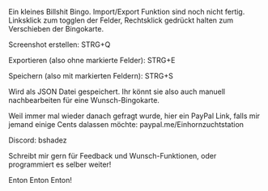 Ein kleines Billshit Bingo.
Import/Export Funktion sind noch nicht fertig.
Linksklick zum togglen der Felder, Rechtsklick gedrückt halten zum Verschieben der Bingokarte.

Screenshot erstellen: STRG+Q

Exportieren (also ohne markierte Felder): STRG+E

Speichern (also mit markierten Feldern): STRG+S

Wird als JSON Datei gespeichert. Ihr könnt sie also auch manuell nachbearbeiten für eine Wunsch-Bingokarte.


Weil immer mal wieder danach gefragt wurde, hier ein PayPal Link, falls mir jemand einige Cents dalassen möchte:
paypal.me/Einhornzuchtstation

Discord: bshadez

Schreibt mir gern für Feedback und Wunsch-Funktionen, oder programmiert es selber weiter!

Enton Enton Enton!
